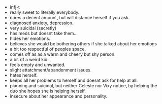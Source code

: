 - infj-t
- really sweet to literally everybody.
- cares a decent amount, but will distance herself if you ask.
- diagnosed anxiety, depression. 
- very suicidal (secretly)
- has meds but doesnt take them..
- hides her emotions.
- believes she would be bothering others if she talked about her emotions
- a bit too respectful of peoples space.
- comes off as as a warm and cheery but shy person.
- a bit of a weird kid.
- feels empty and unwanted.
- slight attatchment/abandonment issues.
- hates herself.
- keeps all her problems to herself and doesnt ask for help at all.
- planning and suicidal, but neither Celeste nor Vixy notice, by helping the duo she hopes she is helping herself.
- insecure about her appearance and personality.